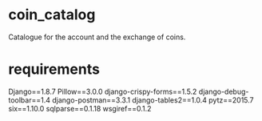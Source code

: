 # coin_catalog
Catalogue for the account and the exchange of coins.

# requirements
Django==1.8.7
Pillow==3.0.0
django-crispy-forms==1.5.2
django-debug-toolbar==1.4
django-postman==3.3.1
django-tables2==1.0.4
pytz==2015.7
six==1.10.0
sqlparse==0.1.18
wsgiref==0.1.2

